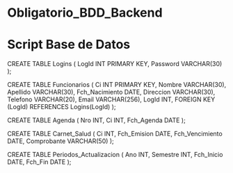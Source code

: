 # Obligatorio_BDD_Backend

# Script Base de Datos



CREATE TABLE Logins (
    LogId INT PRIMARY KEY,
    Password VARCHAR(30)
);

CREATE TABLE Funcionarios (
    Ci INT PRIMARY KEY,
    Nombre VARCHAR(30),
    Apellido VARCHAR(30),
    Fch_Nacimiento DATE,
    Direccion VARCHAR(30),
    Telefono VARCHAR(20),
    Email VARCHAR(256),
    LogId INT,
    FOREIGN KEY (LogId) REFERENCES Logins(LogId)
);

CREATE TABLE Agenda (
    Nro INT,
    Ci INT,
    Fch_Agenda DATE
);

CREATE TABLE Carnet_Salud (
    Ci INT,
    Fch_Emision DATE,
    Fch_Vencimiento DATE,
    Comprobante VARCHAR(50)
);

CREATE TABLE Periodos_Actualizacion (
    Ano INT,
    Semestre INT,
    Fch_Inicio DATE,
    Fch_Fin DATE
);